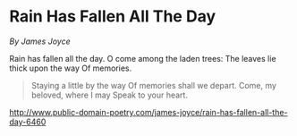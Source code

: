 # Rain Has Fallen All The Day
_By James Joyce_

Rain has fallen all the day.
O come among the laden trees:
The leaves lie thick upon the way
Of memories.

>Staying a little by the way
Of memories shall we depart.
Come, my beloved, where I may
Speak to your heart.
    
http://www.public-domain-poetry.com/james-joyce/rain-has-fallen-all-the-day-6460

